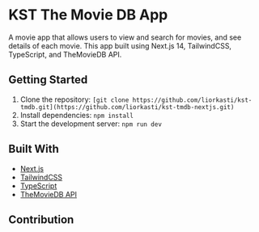 # KST The Movie DB App

A movie app that allows users to view and search for movies, and see details of each movie. This app built using Next.js 14, TailwindCSS, TypeScript, and TheMovieDB API.

## Getting Started

1. Clone the repository: `[git clone https://github.com/liorkasti/kst-tmdb.git](https://github.com/liorkasti/kst-tmdb-nextjs.git)`
2. Install dependencies: `npm install`
3. Start the development server: `npm run dev`

## Built With

- [Next.js](https://nextjs.org/)
- [TailwindCSS](https://tailwindcss.com/)
- [TypeScript](https://www.typescriptlang.org/)
- [TheMovieDB API](https://www.themoviedb.org/)

## Contribution
